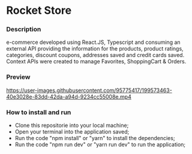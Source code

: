 # Rocket Store

### Description

e-commerce developed using React.JS, Typescript and consuming an external API providing the information for the products, product ratings, categories,
discount coupons, addresses saved and credit cards saved. Context APIs were created to manage Favorites, ShoppingCart & Orders.

### Preview

https://user-images.githubusercontent.com/95775417/199573463-40e3028e-83dd-42da-a94d-9234cc55008e.mp4

### How to install and run

* Clone this repositorie into your local machine;
* Open your terminal into the application saved;
* Run the code "npm install" or "yarn" to install the dependencies;
* Run the code "npm run dev" or "yarn run dev" to run the application;
